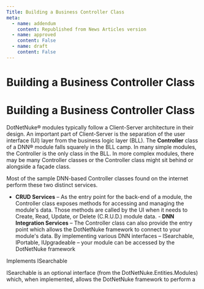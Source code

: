 ```yaml
---
Title: Building a Business Controller Class
meta:
  - name: addendum
    content: Republished from News Articles version
  - name: approved
    content: False
  - name: draft
    content: False
---
```

# Building a Business Controller Class
# Building a Business Controller Class
 
DotNetNuke® modules typically follow a Client-Server architecture in their design. An important part of Client-Server is the separation of the user interface (UI) layer from the business logic layer (BLL). The **Controller** class of a DNN® module falls squarely in the BLL camp. In many simple modules, the Controller is the only class in the BLL. In more complex modules, there may be many Controller classes or the Controller class might sit behind or alongside a façade class.

Most of the sample DNN-based Controller classes found on the internet perform these two distinct services.

- **CRUD Services** – As the entry point for the back-end of a module, the Controller class exposes methods for accessing and managing the module's data. Those methods are called by the UI when it needs to Create, Read, Update, or Delete (C.R.U.D.) module data.  - **DNN Integration Services** – The Controller class can also provide the entry point which allows the DotNetNuke framework to connect to your module's data. By implementing various DNN interfaces – ISearchable, IPortable, IUpgradeable – your module can be accessed by the DotNetNuke framework

Implements ISearchable

ISearchable is an optional interface (from the DotNetNuke.Entities.Modules) which, when implemented, allows the DotNetNuke framework to perform a
